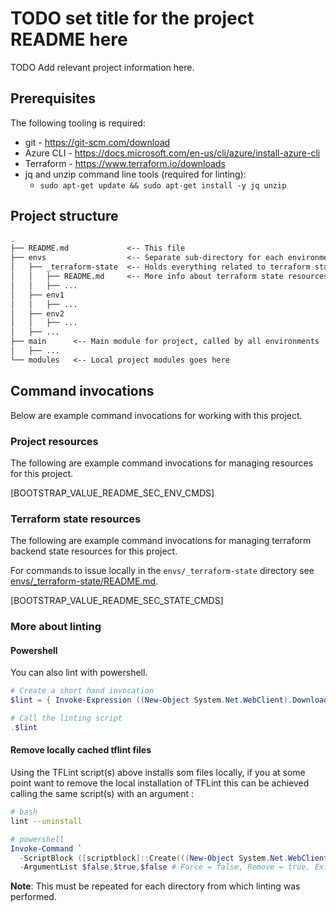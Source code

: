 <!-- cSpell:ignore realpath chdir mapfile pushd popd apim strg terraformstate -->
# TODO set title for the project README here

TODO Add relevant project information here.

## Prerequisites

The following tooling is required:

- git - <https://git-scm.com/download>
- Azure CLI - <https://docs.microsoft.com/en-us/cli/azure/install-azure-cli>
- Terraform - <https://www.terraform.io/downloads>
- jq and unzip command line tools (required for linting):
  - `sudo apt-get update && sudo apt-get install -y jq unzip`

## Project structure

```txt
.
├── README.md             <-- This file
├── envs                  <-- Separate sub-directory for each environment
│   ├── _terraform-state  <-- Holds everything related to terraform state
│   │   ├── README.md     <-- More info about terraform state resources
│   │   ├── ...
│   ├── env1
│   │   ├── ...
│   ├── env2
│   │   ├── ...
│   ├── ...
├── main      <-- Main module for project, called by all environments
│   ├── ...
└── modules   <-- Local project modules goes here
```

## Command invocations

Below are example command invocations for working with this project.

### Project resources

The following are example command invocations for managing resources for this project.

[BOOTSTRAP_VALUE_README_SEC_ENV_CMDS]
### Terraform state resources

The following are example command invocations for managing terraform backend state resources for this project.

For commands to issue locally in the `envs/_terraform-state` directory see [envs/_terraform-state/README.md](envs/_terraform-state/README.md).

[BOOTSTRAP_VALUE_README_SEC_STATE_CMDS]
### More about linting

#### Powershell

You can also lint with powershell.

```powershell
# Create a short hand invocation
$lint = { Invoke-Expression ((New-Object System.Net.WebClient).DownloadString('https://raw.githubusercontent.com/dsb-norge/terraform-tflint-wrappers/main/tflint_windows.ps1')) }

# Call the linting script
.$lint
```

#### Remove locally cached tflint files

Using the TFLint script(s) above installs som files locally, if you at some point want to remove the local installation of TFLint this can be achieved calling the same script(s) with an argument :

```bash
# bash
lint --uninstall
```

```powershell
# powershell
Invoke-Command `
  -ScriptBlock ([scriptblock]::Create(((New-Object System.Net.WebClient).DownloadString('https://raw.githubusercontent.com/dsb-norge/terraform-tflint-wrappers/main/tflint_windows.ps1')) -join "`n")) `
  -ArgumentList $false,$true,$false # Force = false, Remove = true, ExitWithCode = false
```

**Note**: This must be repeated for each directory from which linting was performed.
